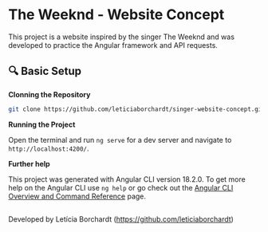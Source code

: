 
# The Weeknd - Website Concept

This project is a website inspired by the singer The Weeknd and was developed to practice the Angular framework and API requests.

## 🔍 Basic Setup

**Clonning the Repository**

```bash
git clone https://github.com/leticiaborchardt/singer-website-concept.git
```

**Running the Project**

Open the terminal and run `ng serve` for a dev server and navigate to `http://localhost:4200/`.

**Further help**

This project was generated with Angular CLI version 18.2.0.
To get more help on the Angular CLI use `ng help` or go check out the [Angular CLI Overview and Command Reference](https://angular.dev/tools/cli) page.

##
Developed by Letícia Borchardt (https://github.com/leticiaborchardt)